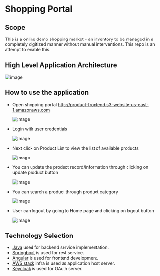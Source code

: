 # Shopping Portal
## Scope
This is a online demo shopping market - an inventory to be managed in a completely digitized manner without manual interventions. This repo is an attempt  to enable this.

## High Level Application Architecture
![image](https://user-images.githubusercontent.com/67517333/128594977-00b43c8c-c967-48a1-a6a0-d37d98e1971b.png)

## How to use the application
* Open shopping portal
  http://product-frontend.s3-website-us-east-1.amazonaws.com
  
  ![image](https://user-images.githubusercontent.com/67517333/128594457-e06be869-73e6-4a5e-bc9e-580d2fd37a9d.png)

* Login with user credentials

  ![image](https://user-images.githubusercontent.com/67517333/128594495-1a69405f-0333-4c5a-a28b-75b932f4fada.png)

* Next click on Product List to view the list of available products

  ![image](https://user-images.githubusercontent.com/67517333/128594515-8414f9e4-6108-4a2c-ad21-6f724d6c2010.png)
 
* You can update the product record/information through clicking on update product button

  ![image](https://user-images.githubusercontent.com/67517333/128594546-e726a4fe-1a2a-4391-ae35-852f724e102a.png)

* You can search a product through product category
  
  ![image](https://user-images.githubusercontent.com/67517333/128594573-1b704941-bec9-4a8d-a94a-04948eb4ef0a.png)

* User can logout by going to Home page and clicking on logout button

  ![image](https://user-images.githubusercontent.com/67517333/128594609-e182edd4-b0c8-419d-a2d5-54beab88701c.png)

## Technology Selection
* [Java](https://openjdk.java.net/) used for backend service implementation.
* [Springboot](https://spring.io/projects/spring-boot) is used for rest service.
* [Angular](https://angularjs.org/) is used for frontend development.
* [AWS stack](https://aws.amazon.com/) infra is used as application host server.
* [Keycloak](https://www.keycloak.org/) is used for OAuth server.
